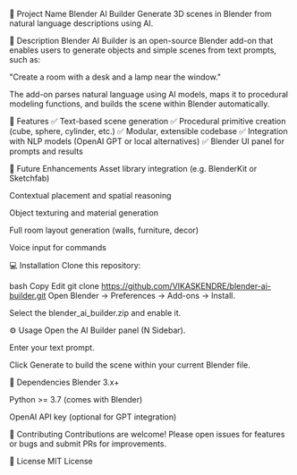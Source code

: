 🎯 Project Name
Blender AI Builder
Generate 3D scenes in Blender from natural language descriptions using AI.

📖 Description
Blender AI Builder is an open-source Blender add-on that enables users to generate objects and simple scenes from text prompts, such as:

"Create a room with a desk and a lamp near the window."

The add-on parses natural language using AI models, maps it to procedural modeling functions, and builds the scene within Blender automatically.

🚀 Features
✅ Text-based scene generation
✅ Procedural primitive creation (cube, sphere, cylinder, etc.)
✅ Modular, extensible codebase
✅ Integration with NLP models (OpenAI GPT or local alternatives)
✅ Blender UI panel for prompts and results

🌟 Future Enhancements
Asset library integration (e.g. BlenderKit or Sketchfab)

Contextual placement and spatial reasoning

Object texturing and material generation

Full room layout generation (walls, furniture, decor)

Voice input for commands

💻 Installation
Clone this repository:

bash
Copy
Edit
git clone https://github.com/VIKASKENDRE/blender-ai-builder.git
Open Blender → Preferences → Add-ons → Install.

Select the blender_ai_builder.zip and enable it.

⚙️ Usage
Open the AI Builder panel (N Sidebar).

Enter your text prompt.

Click Generate to build the scene within your current Blender file.

🔧 Dependencies
Blender 3.x+

Python >= 3.7 (comes with Blender)

OpenAI API key (optional for GPT integration)

👥 Contributing
Contributions are welcome! Please open issues for features or bugs and submit PRs for improvements.

📜 License
MIT License
